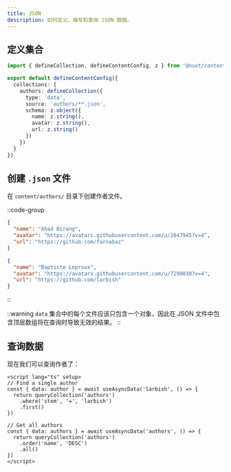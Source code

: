 ```yaml
---
title: JSON
description: 如何定义、编写和查询 JSON 数据。
---
```


## 定义集合

```ts [content.config.ts]
import { defineCollection, defineContentConfig, z } from '@nuxt/content'

export default defineContentConfig({
  collections: {
    authors: defineCollection({
      type: 'data',
      source: 'authors/**.json',
      schema: z.object({
        name: z.string(),
        avatar: z.string(),
        url: z.string()
      })
    })
  }
})

```

## 创建 `.json` 文件

在 `content/authors/` 目录下创建作者文件。

::code-group
```json [farnabaz.json]
{
  "name": "Ahad Birang",
  "avatar": "https://avatars.githubusercontent.com/u/2047945?v=4",
  "url": "https://github.com/farnabaz"
}
```

```json [larbish.json]
{
  "name": "Baptiste Leproux",
  "avatar": "https://avatars.githubusercontent.com/u/7290030?v=4",
  "url": "https://github.com/larbish"
}
```
::

::warning
`data` 集合中的每个文件应该只包含一个对象，因此在 JSON 文件中包含顶层数组将在查询时导致无效的结果。
::

## 查询数据

现在我们可以查询作者了：

```vue
<script lang="ts" setup>
// Find a single author
const { data: author } = await useAsyncData('larbish', () => {
  return queryCollection('authors')
    .where('stem', '=', 'larbish')
    .first()
})

// Get all authors
const { data: authors } = await useAsyncData('authors', () => {
  return queryCollection('authors')
    .order('name', 'DESC')
    .all()
})
</script>
```
